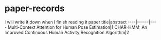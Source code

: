# paper-records
I will write it down when I finish reading it
paper titie|abstract
----|------|----
Multi-Context Attention for Human Pose Estimation|1
CHAR-HMM: An Improved Continuous Human Activity Recognition Algorithm|2
